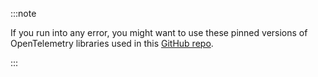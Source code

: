 :::note

If you run into any error, you might want to use these pinned versions of OpenTelemetry libraries used in this <a href = "https://github.com/SigNoz/sample-nodejs-app/blob/master/package.json" rel="noopener noreferrer nofollow" target="_blank">GitHub repo</a>.

:::